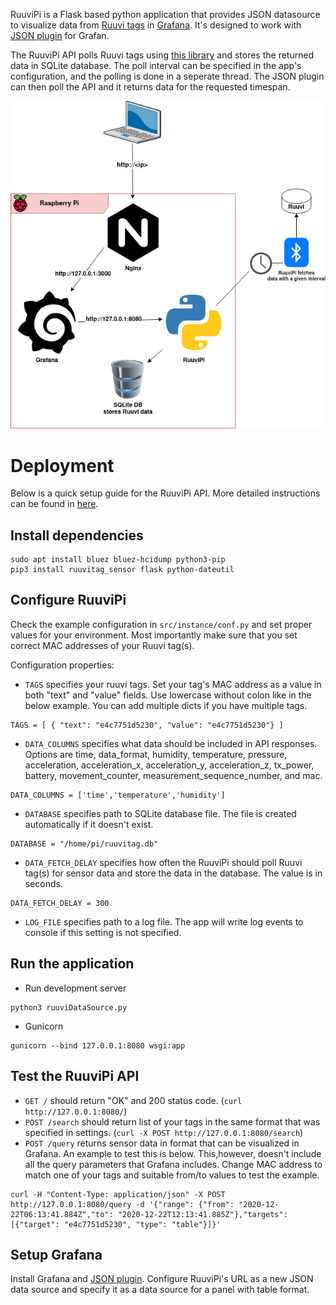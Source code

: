 RuuviPi is a Flask based python application that provides JSON datasource to visualize data from [Ruuvi tags](https://ruuvi.com/) in [Grafana](https://grafana.com/).
It's designed to work with [JSON plugin](https://grafana.com/grafana/plugins/simpod-json-datasource) for Grafan. 

The RuuviPi API polls Ruuvi tags using [this library](https://github.com/ttu/ruuvitag-sensor) and stores the returned data in SQLite database. 
The poll interval can be specified in the app's configuration, and the polling is done in a seperate thread. The JSON plugin can then poll the API and it returns data for the requested timespan.

![](img/arch.png)

# Deployment

Below is a quick setup guide for the RuuviPi API. More detailed instructions can be found in [here](https://mtask.github.io/2020/12/22/raspberrypi-and-ruuvitag-part-two.html).

## Install dependencies

```
sudo apt install bluez bluez-hcidump python3-pip
pip3 install ruuvitag_sensor flask python-dateutil
```

## Configure RuuviPi

Check the example configuration in `src/instance/conf.py` and set proper values for your environment.
Most importantly make sure that you set correct MAC addresses of your Ruuvi tag(s).

Configuration properties:

* `TAGS` specifies your ruuvi tags. Set your tag's MAC address as a value in both "text" and "value" fields. Use lowercase without colon like in the below example. You can add multiple dicts if you have multiple tags.

```
TAGS = [ { "text": "e4c7751d5230", "value": "e4c7751d5230"} ]
```

* `DATA_COLUMNS` specifies what data should be included in API responses. Options are time, data_format, humidity, temperature, pressure, acceleration, acceleration_x, acceleration_y, acceleration_z, tx_power, battery, movement_counter, measurement_sequence_number, and mac.

```
DATA_COLUMNS = ['time','temperature','humidity']
```

* `DATABASE` specifies path to SQLite database file. The file is created automatically if it doesn't exist.

```
DATABASE = "/home/pi/ruuvitag.db"
```

* `DATA_FETCH_DELAY` specifies how often the RuuviPi should poll Ruuvi tag(s) for sensor data and store the data in the database. The value is in seconds.

```
DATA_FETCH_DELAY = 300
```

* `LOG_FILE` specifies path to a log file. The app will write log events to console if this setting is not specified.

## Run the application

* Run development server

```
python3 ruuviDataSource.py
```

* Gunicorn

```
gunicorn --bind 127.0.0.1:8080 wsgi:app
```

## Test the RuuviPi API

* `GET /` should return "OK" and 200 status code. (`curl http://127.0.0.1:8080/`)
* `POST /search` should return list of your tags in the same format that was specified in settings. (`curl -X POST http://127.0.0.1:8080/search`)
* `POST /query` returns sensor data in format that can be visualized in Grafana. An example to test this is below. This,however, doesn't include all the query parameters that Grafana includes. Change MAC address to match one of your tags and suitable from/to values to test the example.

```
curl -H "Content-Type: application/json" -X POST http://127.0.0.1:8080/query -d '{"range": {"from": "2020-12-22T06:13:41.884Z","to": "2020-12-22T12:13:41.885Z"},"targets": [{"target": "e4c7751d5230", "type": "table"}]}'
```

## Setup Grafana

Install Grafana and [JSON plugin](https://grafana.com/grafana/plugins/simpod-json-datasource). Configure RuuviPi's URL as a new JSON data source and 
specify it as a data source for a panel with table format.
